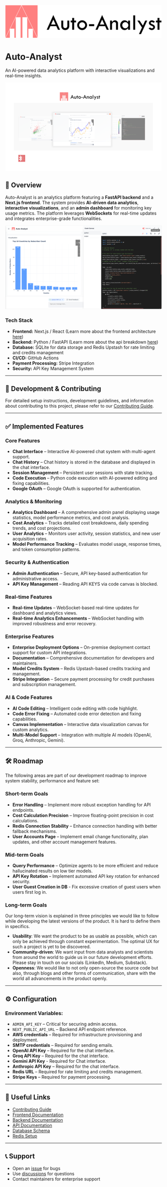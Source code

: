 ![Auto Analyst Logo](/auto-analyst-backend/images/auto-analyst%20logo.png)

# Auto-Analyst
An AI-powered data analytics platform with interactive visualizations and real-time insights.

![Auto-Analyst Platform](/auto-analyst-backend/images/Auto-analyst-poster.png)

## 📌 Overview  
Auto-Analyst is an analytics platform featuring a **FastAPI backend** and a **Next.js frontend**. The system provides **AI-driven data analytics**, **interactive visualizations**, and an **admin dashboard** for monitoring key usage metrics. The platform leverages **WebSockets** for real-time updates and integrates enterprise-grade functionalities.

![Chat Interface](/auto-analyst-backend/images/AI%20snapshot-chat.png)  


### **Tech Stack**  
- **Frontend:** Next.js / React  (Learn more about the frontend architecture [here](/docs/frontend.md))
- **Backend:** Python / FastAPI  (Learn more about the api breakdown [here](/docs/backend.md))
- **Database:** SQLite for data storage and Redis Upstash for rate limiting and credits management
- **CI/CD:** GitHub Actions  
- **Payment Processing:** Stripe Integration
- **Security:** API Key Management System

---

## 🚀 Development & Contributing
For detailed setup instructions, development guidelines, and information about contributing to this project, please refer to our [Contributing Guide](CONTRIBUTING.md).

---

## ✅ Implemented Features  

### Core Features
- **Chat Interface** – Interactive AI-powered chat system with multi-agent support.  
- **Chat History** – Chat history is stored in the database and displayed in the chat interface.
- **Session Management** – Persistent user sessions with state tracking.  
- **Code Execution** – Python code execution with AI-powered editing and fixing capabilities.
- **Google OAuth** – Google OAuth is supported for authentication.

### Analytics & Monitoring
- **Analytics Dashboard** – A comprehensive admin panel displaying usage statistics, model performance metrics, and cost analysis.  
- **Cost Analytics** – Tracks detailed cost breakdowns, daily spending trends, and cost projections.  
- **User Analytics** – Monitors user activity, session statistics, and new user acquisition rates.  
- **Model Performance Tracking** – Evaluates model usage, response times, and token consumption patterns.  

### Security & Authentication
- **Admin Authentication** – Secure, API key-based authentication for administrative access.  
- **API Key Management** – Reading API KEYS via code canvas is blocked.

### Real-time Features
- **Real-time Updates** – WebSocket-based real-time updates for dashboard and analytics views.  
- **Real-time Analytics Enhancements** – WebSocket handling with improved robustness and error recovery.

### Enterprise Features
- **Enterprise Deployment Options** – On-premise deployment contact support for custom API integrations.
- **Documentation** – Comprehensive documentation for developers and maintainers.
- **Model Credits System** – Redis Upstash-based credits tracking and management.
- **Stripe Integration** – Secure payment processing for credit purchases and subscription management.

### AI & Code Features
- **AI Code Editing** – Intelligent code editing with code highlight.
- **Code Error Fixing** – Automated code error detection and fixing capabilities.
- **Canvas Implementation** – Interactive data visualization canvas for custom analytics.
- **Multi-Model Support** – Integration with multiple AI models (OpenAI, Groq, Anthropic, Gemini).

---

## 🛠️ Roadmap  
The following areas are part of our development roadmap to improve system stability, performance and feature set:

### Short-term Goals
- **Error Handling** – Implement more robust exception handling for API endpoints.
- **Cost Calculation Precision** – Improve floating-point precision in cost calculations.
- **Redis Connection Stability** – Enhance connection handling with better fallback mechanisms.
- **User Accounts Page** – Implement email change functionality, plan updates, and other account management features.

### Mid-term Goals  
- **Query Performance** – Optimize agents to be more efficient and reduce hallucinated results on low tier models.
- **API Key Rotation** – Implement automated API key rotation for enhanced security.
- **User Guest Creation in DB** - Fix excessive creation of guest users when users first log in.

### Long-term Goals
Our long-term vision is explained in three principles we would like to follow while developing the latest versions of the product. It is hard to define them in specifics.

- **Usability**: We want the product to be as usable as possible, which can only be achieved through constant experimentation. The optimal UX for such a project is yet to be discovered.
- **Community-driven**: We want input from data analysts and scientists from around the world to guide us in our future development efforts. Please stay in touch on our socials (LinkedIn, Medium, Substack).
- **Openness**: We would like to not only open-source the source code but also, through blogs and other forms of communication, share with the world all advancements in the product openly.

---

## ⚙️ Configuration

### **Environment Variables:**  
- `ADMIN_API_KEY` – Critical for securing admin access.  
- `NEXT_PUBLIC_API_URL` – Backend API endpoint reference.  
- **AWS credentials** – Required for infrastructure provisioning and deployment.  
- **SMTP credentials** – Required for sending emails.  
- **OpenAI API Key** – Required for the chat interface.  
- **Groq API Key** – Required for the chat interface.  
- **Gemini API Key** - Required for Chat interface.
- **Anthropic API Key** – Required for the chat interface.  
- **Redis URL** – Required for rate limiting and credits management.
- **Stripe Keys** – Required for payment processing.

---

## 🔗 Useful Links
- [Contributing Guide](CONTRIBUTING.md)
- [Frontend Documentation](/docs/frontend.md)
- [Backend Documentation](/docs/backend.md)
- [API Documentation](/docs/api)
- [Database Schema](/docs/db_schema.md)
- [Redis Setup](/docs/redis-setup)

---

## 📞 Support
- Open an [issue](https://github.com/FireBird-Technologies/Auto-Analyst/issues) for bugs
- Use [discussions](https://github.com/FireBird-Technologies/Auto-Analyst/discussions) for questions
- Contact maintainers for enterprise support 